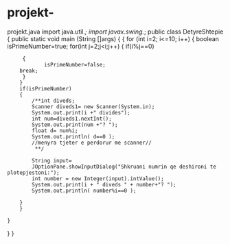 # projekt-
projekt.java
import java.util.*;
import javax.swing.*;
public class DetyreShtepie 
{
	public static void main (String []args) {
	{
		for (int i=2; i<=10; i++)
		{
			boolean isPrimeNumber=true;
		for(int j=2;j<i;j++)
		{
			if(i%j==0)
			
		 { 
				isPrimeNumber=false;
		break;
		 }
		}
		if(isPrimeNumber)
		{
			/**int diveds;
			Scanner diveds1= new Scanner(System.in);
			System.out.print(i +" divides");
			int num=diveds1.nextInt();
			System.out.print(num +"? ");
			float d= num%i;
			System.out.println( d==0 );
			//menyra tjeter e perdorur me scanner//
			 **/
			 
			String input=
			JOptionPane.showInputDialog("Shkruani numrin qe deshironi te plotepjestoni:");
		    int number = new Integer(input).intValue();
		    System.out.print(i + " diveds " + number+"? ");
		    System.out.println( number%i==0 );
		    
		}
		}

	}
}
}

